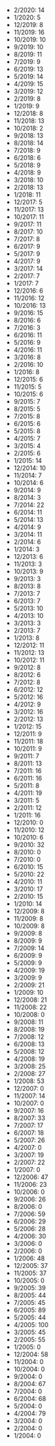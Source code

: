 *  2/2020: 14
*  1/2020: 5
*  12/2019: 8
*  11/2019: 16
*  10/2019: 10
*  9/2019: 10
*  8/2019: 11
*  7/2019: 9
*  6/2019: 13
*  5/2019: 14
*  4/2019: 15
*  3/2019: 12
*  2/2019: 8
*  1/2019: 9
*  12/2018: 8
*  11/2018: 13
*  10/2018: 2
*  9/2018: 13
*  8/2018: 14
*  7/2018: 9
*  6/2018: 6
*  5/2018: 9
*  4/2018: 9
*  3/2018: 10
*  2/2018: 13
*  1/2018: 11
*  12/2017: 5
*  11/2017: 13
*  10/2017: 11
*  9/2017: 11
*  8/2017: 10
*  7/2017: 8
*  6/2017: 9
*  5/2017: 9
*  4/2017: 9
*  3/2017: 14
*  2/2017: 7
*  1/2017: 7
*  12/2016: 6
*  11/2016: 12
*  10/2016: 13
*  9/2016: 15
*  8/2016: 6
*  7/2016: 3
*  6/2016: 11
*  5/2016: 9
*  4/2016: 11
*  3/2016: 8
*  2/2016: 10
*  1/2016: 8
*  12/2015: 6
*  11/2015: 5
*  10/2015: 6
*  9/2015: 7
*  8/2015: 5
*  7/2015: 8
*  6/2015: 6
*  5/2015: 8
*  4/2015: 7
*  3/2015: 4
*  2/2015: 6
*  1/2015: 14
*  12/2014: 10
*  11/2014: 7
*  10/2014: 6
*  9/2014: 9
*  8/2014: 3
*  7/2014: 22
*  6/2014: 11
*  5/2014: 13
*  4/2014: 9
*  3/2014: 11
*  2/2014: 6
*  1/2014: 3
*  12/2013: 6
*  11/2013: 3
*  10/2013: 9
*  9/2013: 3
*  8/2013: 8
*  7/2013: 7
*  6/2013: 7
*  5/2013: 10
*  4/2013: 10
*  3/2013: 3
*  2/2013: 7
*  1/2013: 8
*  12/2012: 11
*  11/2012: 13
*  10/2012: 11
*  9/2012: 8
*  8/2012: 6
*  7/2012: 8
*  6/2012: 12
*  5/2012: 16
*  4/2012: 9
*  3/2012: 16
*  2/2012: 13
*  1/2012: 15
*  12/2011: 9
*  11/2011: 18
*  10/2011: 9
*  9/2011: 7
*  8/2011: 13
*  7/2011: 16
*  6/2011: 16
*  5/2011: 8
*  4/2011: 19
*  3/2011: 5
*  2/2011: 12
*  1/2011: 16
*  12/2010: 0
*  11/2010: 12
*  10/2010: 6
*  9/2010: 32
*  8/2010: 0
*  7/2010: 0
*  6/2010: 15
*  5/2010: 22
*  4/2010: 11
*  3/2010: 17
*  2/2010: 15
*  1/2010: 14
*  12/2009: 8
*  11/2009: 8
*  10/2009: 8
*  9/2009: 8
*  8/2009: 9
*  7/2009: 14
*  6/2009: 9
*  5/2009: 9
*  4/2009: 19
*  3/2009: 9
*  2/2009: 21
*  1/2009: 10
*  12/2008: 21
*  11/2008: 22
*  10/2008: 0
*  9/2008: 11
*  8/2008: 19
*  7/2008: 12
*  6/2008: 13
*  5/2008: 12
*  4/2008: 19
*  3/2008: 25
*  2/2008: 27
*  1/2008: 53
*  12/2007: 0
*  11/2007: 14
*  10/2007: 0
*  9/2007: 16
*  8/2007: 33
*  7/2007: 17
*  6/2007: 18
*  5/2007: 26
*  4/2007: 0
*  3/2007: 19
*  2/2007: 22
*  1/2007: 0
*  12/2006: 47
*  11/2006: 23
*  10/2006: 0
*  9/2006: 26
*  8/2006: 0
*  7/2006: 59
*  6/2006: 29
*  5/2006: 28
*  4/2006: 30
*  3/2006: 0
*  2/2006: 0
*  1/2006: 48
*  12/2005: 37
*  11/2005: 37
*  10/2005: 0
*  9/2005: 39
*  8/2005: 44
*  7/2005: 45
*  6/2005: 89
*  5/2005: 44
*  4/2005: 100
*  3/2005: 45
*  2/2005: 55
*  1/2005: 0
*  12/2004: 58
*  11/2004: 0
*  10/2004: 0
*  9/2004: 0
*  8/2004: 67
*  7/2004: 0
*  6/2004: 68
*  5/2004: 0
*  4/2004: 79
*  3/2004: 0
*  2/2004: 0
*  1/2004: 0